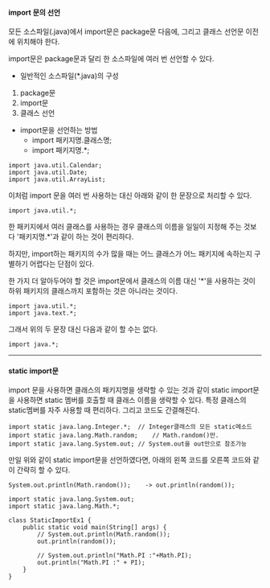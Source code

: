 #### import 문의 선언
모든 소스파일(.java)에서 import문은 package문 다음에, 그리고 클래스 선언문 이전에 위치해야 한다. 

import문은 package문과 달리 한 소스파일에 여러 번 선언할 수 있다.

* 일반적인 소스파일(*.java)의 구성
1. package문
2. import문
3. 클래스 선언

* import문을 선언하는 방법
	* import 패키지명.클래스명;
	* import 패키지명.*;

```
import java.util.Calendar;
import java.util.Date;
import java.util.ArrayList;
```
이처럼 import 문을 여러 번 사용하는 대신 아래와 같이 한 문장으로 처리할 수 있다.
```
import java.util.*;
```


한 패키지에서 여러 클래스를 사용하는 경우 클래스의 이름을 일일이 지정해 주는 것보다 '패키지명.*'과 같이 하는 것이 편리하다.

하지만, import하는 패키지의 수가 많을 때는 어느 클래스가 어느 패키지에 속하는지 구별하기 어렵다는 단점이 있다.

한 가지 더 알아두어야 할 것은 import문에서 클래스의 이름 대신 '*'을 사용하는 것이 하위 패키지의 클래스까지 포함하는 것은 아니라는 것이다.
```
import java.util.*;
import java.text.*;
```
그래서 위의 두 문장 대신 다음과 같이 할 수는 없다.
```
import java.*;
```
---
#### static import문

import 문을 사용하면 클래스의 패키지명을 생략할 수 있는 것과 같이 static import문을 사용하면 static 멤버를 호출할 때 클래스 이름을 생략할 수 있다. 특정 클래스의 static멤버를 자주 사용할 때 편리하다. 그리고 코드도 간결해진다.
```
import static java.lang.Integer.*;	// Integer클래스의 모든 static메소드
import static java.lang.Math.random;	// Math.random()만.
import static java.lang.System.out;	// System.out을 out만으로 참조가능
```
만일 위와 같이 static import문을 선언하였다면, 아래의 왼쪽 코드를 오른쪽 코드와 같이 간략히 할 수 있다.
```
System.out.println(Math.random());    -> out.println(random());
```

```
import static java.lang.System.out;
import static java.lang.Math.*;

class StaticImportEx1 {
	public static void main(String[] args) {	
		// System.out.println(Math.random());
		out.println(random());

		// System.out.println("Math.PI :"+Math.PI);
		out.println("Math.PI :" + PI);
	}
}
```